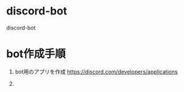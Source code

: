 # discord-bot
discord-bot

# bot作成手順

1. bot用のアプリを作成
https://discord.com/developers/applications

2. 
